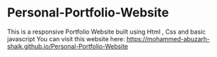 # Personal-Portfolio-Website
This is a responsive Portfolio Website built using Html , Css and basic javascript
You can visit this website here:
https://mohammed-abuzarh-shaik.github.io/Personal-Portfolio-Website
